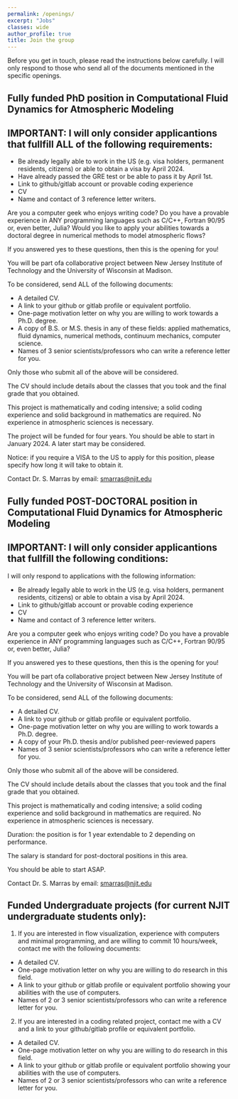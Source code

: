 ```yaml
---
permalink: /openings/
excerpt: "Jobs"
classes: wide
author_profile: true
title: Join the group
---
```


Before you get in touch, please read the instructions below carefully. I will only respond to those who send all of the  documents mentioned in the specific openings.

## Fully funded PhD position in Computational Fluid Dynamics for Atmospheric Modeling

## IMPORTANT: I will only consider applicantions that fullfill ALL of the following requirements:

- Be already legally able to work in the US (e.g. visa holders, permanent residents, 
citizens) or able to obtain a visa by April 2024.
- Have already passed the GRE test or be able to pass it by April 1st.
- Link to github/gitlab account or provable coding experience
- CV
- Name and contact of 3 reference letter writers. 

Are you a computer geek who enjoys writing code? Do you have a provable experience in ANY programming languages such as C/C++, Fortran 90/95 or, even better, Julia?
Would you like to apply your abilities towards a doctoral degree in numerical methods to model atmospheric flows?

If you answered yes to these questions, then this is the opening for you!

You will be part ofa collaborative project between New Jersey Institute of Technology and the University of Wisconsin at Madison. 

To be considered, send ALL of the following documents:
- A detailed CV.
- A link to your github or gitlab profile or equivalent portfolio.
- One-page motivation letter on why you are willing to work towards a Ph.D. degree.
- A copy of B.S. or M.S. thesis in any of these fields: applied mathematics, fluid dynamics, numerical methods, continuum mechanics, computer science.
- Names of 3 senior scientists/professors who can write a reference letter for you.

Only those who submit all of the above will be considered.

The CV should include details about the classes that you took and the final grade that you obtained.

This project is mathematically and coding intensive; a solid coding experience  and solid background in mathematics are required. No experience in atmospheric sciences is necessary.

The project will be funded for four years. You should be able to start in
January 2024. A later start may be considered.

Notice: if you require a VISA to the US to apply for this position, please specify how long it will take to obtain it.

Contact Dr. S. Marras by email: smarras@njit.edu


## Fully funded POST-DOCTORAL position in Computational Fluid Dynamics for Atmospheric Modeling

## IMPORTANT: I will only consider applicantions that fullfill the following conditions:
I will only respond to applications with the following information:
- Be already legally able to work in the US (e.g. visa holders, permanent residents, 
citizens) or able to obtain a visa by April 2024.
- Link to github/gitlab account or provable coding experience
- CV
- Name and contact of 3 reference letter writers. 

Are you a computer geek who enjoys writing code? Do you have a provable experience in ANY programming languages such as C/C++, Fortran 90/95 or, even better, Julia?

If you answered yes to these questions, then this is the opening for you!

You will be part ofa collaborative project between New Jersey Institute of Technology and the University of Wisconsin at Madison. 

To be considered, send ALL of the following documents:
- A detailed CV.
- A link to your github or gitlab profile or equivalent portfolio.
- One-page motivation letter on why you are willing to work towards a Ph.D. degree.
- A copy of your Ph.D. thesis and/or published peer-reviewed papers
- Names of 3 senior scientists/professors who can write a reference letter for you.

Only those who submit all of the above will be considered.

The CV should include details about the classes that you took and the final grade that you obtained.

This project is mathematically and coding intensive; a solid coding experience  and solid background in mathematics are required. No experience in atmospheric sciences is necessary.

Duration: the position is for 1 year extendable to 2 depending on performance.

The salary is standard for post-doctoral positions in this area.

You should be able to start ASAP.

Contact Dr. S. Marras by email: smarras@njit.edu


## Funded Undergraduate projects (for current NJIT undergraduate students only):
1. If you are interested in flow visualization, experience with computers and minimal programming, and are willing to commit 10 hours/week, contact me with the following documents:

- A detailed CV.
- One-page motivation letter on why you are willing to do research in this field.
- A link to your github or gitlab profile or equivalent portfolio showing your abilities with the use of computers.
- Names of 2 or 3 senior scientists/professors who can write a reference letter for you.

2. If you are interested in a coding related project, contact me with a CV and a link to your github/gitlab profile or equivalent portfolio.

- A detailed CV.
- One-page motivation letter on why you are willing to do research in this field.
- A link to your github or gitlab profile or equivalent portfolio showing your abilities with the use of computers.
- Names of 2 or 3 senior scientists/professors who can write a reference letter for you.
